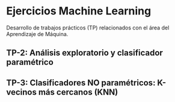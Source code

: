 # Ejercicios Machine Learning

Desarrollo de trabajos prácticos (TP) relacionados con el área del Aprendizaje de Máquina. 

## TP-2: Análisis exploratorio y clasificador paramétrico

## TP-3: Clasificadores NO paramétricos: K-vecinos más cercanos (KNN)
